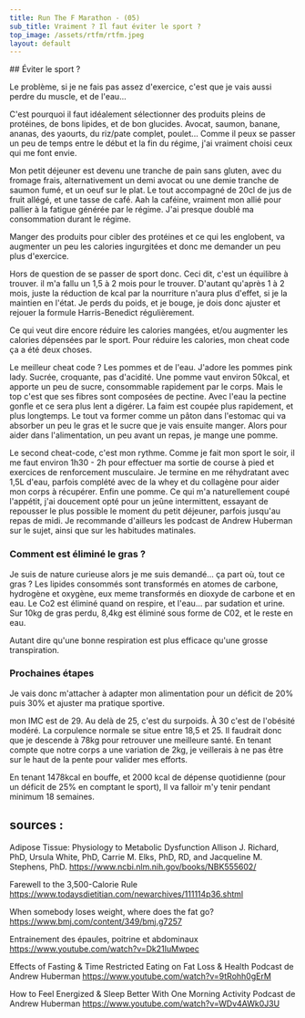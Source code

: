 ```yaml
---
title: Run The F Marathon - (05)
sub_title: Vraiment ? Il faut éviter le sport ?
top_image: /assets/rtfm/rtfm.jpeg
layout: default
---
```


<div class="journal crimson-text-regular" markdown="1">
## Éviter le sport ?

Le problème, si je ne fais pas assez d'exercice, c'est que je vais aussi perdre du muscle, et de l'eau...

C'est pourquoi il faut idéalement sélectionner des produits pleins de protéines, de bons lipides, et de bon glucides. Avocat, saumon, banane, ananas, des yaourts, du riz/pate complet, poulet... Comme il peux se passer un peu de temps entre le début et la fin du régime, j'ai vraiment choisi ceux qui me font envie.

Mon petit déjeuner est devenu une tranche de pain sans gluten, avec du fromage frais, alternativement un demi avocat ou une demie tranche de saumon fumé, et un oeuf sur le plat. Le tout accompagné de 20cl de jus de fruit allégé, et une tasse de café. Aah la caféine, vraiment mon allié pour pallier à la fatigue générée par le régime. J'ai presque doublé ma consommation durant le régime.

Manger des produits pour cibler des protéines et ce qui les englobent, va augmenter un peu les calories ingurgitées et donc me demander un peu plus d'exercice.

Hors de question de se passer de sport donc. Ceci dit, c'est un équilibre à trouver. il m'a fallu un 1,5 à 2 mois pour le trouver. D'autant qu'après 1 à 2 mois, juste la réduction de kcal par la nourriture n'aura plus d'effet, si je la maintien en l'état. Je perds du poids, et je bouge, je dois donc ajuster et rejouer la formule Harris-Benedict régulièrement.

Ce qui veut dire encore réduire les calories mangées, et/ou augmenter les calories dépensées par le sport. Pour réduire les calories, mon cheat code ça a été deux choses.

Le meilleur cheat code ? Les pommes et de l'eau. J'adore les pommes pink lady. Sucrée, croquante, pas d'acidité. Une pomme vaut environ 50kcal, et apporte un peu de sucre, consommable rapidement par le corps. Mais le top c'est que ses fibres sont composées de pectine. Avec l'eau la pectine gonfle et ce sera plus lent a digérer. La faim est coupée plus rapidement, et plus longtemps.  Le tout va former comme un pâton dans l'estomac qui va absorber un peu le gras et le sucre que je vais ensuite manger. Alors pour aider dans l'alimentation, un peu avant un repas, je mange une pomme.

Le second cheat-code, c'est mon rythme. Comme je fait mon sport le soir, il me faut environ 1h30 - 2h pour effectuer ma sortie de course à pied et exercices de renforcement musculaire. Je termine en me réhydratant avec 1,5L d'eau, parfois complété avec de la whey et du collagène pour aider mon corps à récupérer. Enfin une pomme. Ce qui m'a naturellement coupé l'appétit, j'ai doucement opté pour un jeûne intermittent, essayant de repousser le plus possible le moment du petit déjeuner, parfois jusqu'au repas de midi. Je recommande d'ailleurs les podcast de Andrew Huberman sur le sujet, ainsi que sur les habitudes matinales.

### Comment est éliminé le gras ?

Je suis de nature curieuse alors je me suis demandé... ça part où, tout ce gras ?
Les lipides consommés sont transformés en atomes de carbone, hydrogène et oxygène, eux meme transformés en dioxyde de carbone et en eau. Le Co2 est éliminé quand on respire, et l'eau... par sudation et urine. Sur 10kg de gras perdu, 8,4kg est éliminé sous forme de C02, et le reste en eau.

Autant dire qu'une bonne respiration est plus efficace qu'une grosse transpiration.

### Prochaines étapes

Je vais donc m'attacher à adapter mon alimentation pour un déficit de 20% puis 30% et ajuster ma pratique sportive.

mon IMC est de 29. Au delà de 25, c'est du surpoids. À 30 c'est de l'obésité modéré. La corpulence normale se situe entre 18,5 et 25. Il faudrait donc que je descende à 78kg pour retrouver une meilleure santé. En tenant compte que notre corps a une variation de 2kg, je veillerais à ne pas être sur le haut de la pente pour valider mes efforts.

En tenant 1478kcal en bouffe, et 2000 kcal de dépense quotidienne (pour un déficit de 25% en comptant le sport), Il va falloir m'y tenir pendant minimum 18 semaines.

## sources :

Adipose Tissue: Physiology to Metabolic Dysfunction
Allison J. Richard, PhD, Ursula White, PhD, Carrie M. Elks, PhD, RD, and Jacqueline M. Stephens, PhD.
https://www.ncbi.nlm.nih.gov/books/NBK555602/

Farewell to the 3,500-Calorie Rule
https://www.todaysdietitian.com/newarchives/111114p36.shtml

When somebody loses weight, where does the fat go?
https://www.bmj.com/content/349/bmj.g7257

Entrainement des épaules, poitrine et abdominaux
https://www.youtube.com/watch?v=Dk21IuMwpec

Effects of Fasting & Time Restricted Eating on Fat Loss & Health
Podcast de Andrew Huberman
https://www.youtube.com/watch?v=9tRohh0gErM

How to Feel Energized & Sleep Better With One Morning Activity
Podcast de Andrew Huberman
https://www.youtube.com/watch?v=WDv4AWk0J3U
</div>
